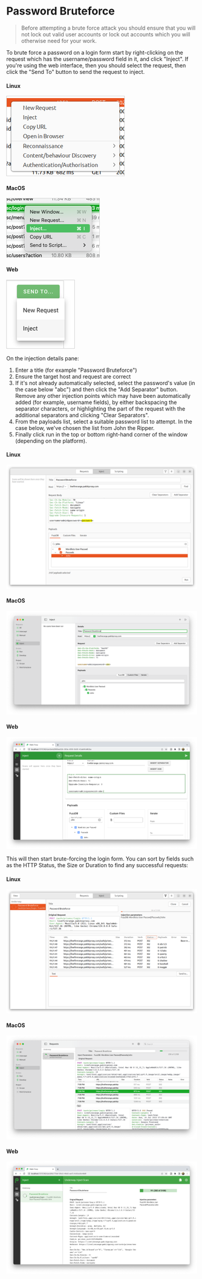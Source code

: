 # Password Bruteforce

 > Before attempting a brute force attack you should ensure that you will not lock out valid user accounts or lock out accounts which you will otherwise need for your work.

To brute force a password on a login form start by right-clicking on the request which has the username/password field in it, and click "Inject". If you're using the web interface, then you should select the request, then click the "Send To" button to send the request to inject.

<!-- tabs:start -->

#### **Linux**

<picture>
  <source media="(prefers-color-scheme: dark)" srcset="../_media/Linux/Dark/RightClickInject.png">
  <img alt="Request right-click" src="../_media/Linux/Light/RightClickInject.png" style="border: 1px solid #ccc;">
</picture>

#### **MacOS**

<picture>
  <source media="(prefers-color-scheme: dark)" srcset="../_media/Mac/Dark/RightClickInject.png">
  <img alt="Request right-click" src="../_media/Mac/Light/RightClickInject.png" style="border: 1px solid #ccc;">
</picture>

#### **Web**

<picture>
  <source media="(prefers-color-scheme: dark)" srcset="../_media/Web/Dark/SendToInject.png">
  <img alt="Request right-click" src="../_media/Web/Light/SendToInject.png" style="border: 1px solid #ccc;">
</picture>

<!-- tabs:end -->

On the injection details pane:
  1. Enter a title (for example "Password Bruteforce")
  1. Ensure the target host and request are correct
  1. If it's not already automatically selected, select the password's value (in the case below "abc") and then click the "Add Separator" button. Remove any other injection points which may have been automatically added (for example, username fields), by either backspacing the separator characters, or highlighting the part of the request with the additional separators and clicking "Clear Separators".
  1. From the payloads list, select a suitable password list to attempt. In the case below, we've chosen the list from John the Ripper.
  1. Finally click run in the top or bottom right-hand corner of the window (depending on the platform).

<!-- tabs:start -->

#### **Linux**

<picture>
  <source media="(prefers-color-scheme: dark)" srcset="../_media/Linux/Dark/PasswordBruteForceRequestProperties.png">
  <img alt="Password Brute Force Requests" src="../_media/Linux/Light/PasswordBruteForceRequestProperties.png">
</picture>

#### **MacOS**

<picture>
  <source media="(prefers-color-scheme: dark)" srcset="../_media/Mac/Dark/PasswordBruteForceRequestProperties.png">
  <img alt="Password Brute Force Requests" src="../_media/Mac/Light/PasswordBruteForceRequestProperties.png">
</picture>

#### **Web**

<picture>
  <source media="(prefers-color-scheme: dark)" srcset="../_media/Web/Dark/PasswordBruteForceRequestProperties.png">
  <img alt="Password Brute Force Requests" src="../_media/Web/Light/PasswordBruteForceRequestProperties.png">
</picture>

<!-- tabs:end -->

This will then start brute-forcing the login form. You can sort by fields such as the HTTP Status, the Size or Duration to find any successful requests:

<!-- tabs:start -->

#### **Linux**

<picture>
  <source media="(prefers-color-scheme: dark)" srcset="../_media/Linux/Dark/PasswordBruteForceRequestList.png">
  <img alt="Password Brute Force Requests" src="../_media/Linux/Light/PasswordBruteForceRequestList.png">
</picture>

#### **MacOS**

<picture>
  <source media="(prefers-color-scheme: dark)" srcset="../_media/Mac/Dark/PasswordBruteForceRequestList.png">
  <img alt="Password Brute Force Requests" src="../_media/Mac/Light/PasswordBruteForceRequestList.png">
</picture>

#### **Web**

<picture>
  <source media="(prefers-color-scheme: dark)" srcset="../_media/Web/Dark/PasswordBruteForceRequestList.png">
  <img alt="Password Brute Force Requests" src="../_media/Web/Light/PasswordBruteForceRequestList.png">
</picture>

<!-- tabs:end -->